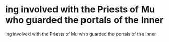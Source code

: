 # ing involved with the Priests of Mu who guarded the portals of the Inner

ing involved with the Priests of Mu who guarded the portals of the Inner